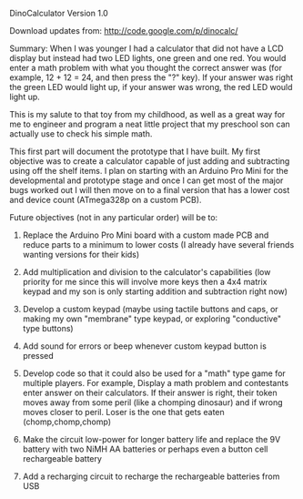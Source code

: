DinoCalculator Version 1.0

Download updates from:
http://code.google.com/p/dinocalc/

Summary:
When I was younger I had a calculator that did not have a LCD display but instead had two LED lights, one green and one red.  You would enter a math problem with what you thought the correct answer was (for example, 12 + 12 = 24, and then press the "?" key).  If your answer was right the green LED would light up, if your answer was wrong, the red LED would light up.

This is my salute to that toy from my childhood, as well as a great way for me to engineer and program a neat little project that my preschool son can actually use to check his simple math.

This first part will document the prototype that I have built.  My first objective was to create a calculator capable of just adding and subtracting using off the shelf items.  I plan on starting with an Arduino Pro Mini for the developmental and prototype stage and once I can get most of the major bugs worked out I will then move on to a final version that has a lower cost and device count (ATmega328p on a custom PCB).  


Future objectives (not in any particular order) will be to:

1) Replace the Arduino Pro Mini board with a custom made PCB and reduce parts to a minimum to lower costs (I already have several friends wanting versions for their kids)

2) Add multiplication and division to the calculator's capabilities (low priority for me since this will involve more keys then a 4x4 matrix keypad and my son is only starting addition and subtraction right now)

3) Develop a custom keypad (maybe using tactile buttons and caps, or making my own "membrane" type keypad, or exploring "conductive" type buttons)

4) Add sound for errors or beep whenever custom keypad button is pressed

5) Develop code so that it could also be used for a "math" type game for multiple players. For example, Display a math problem and contestants enter answer on their calculators. If their answer is right, their token moves away from some peril (like a chomping dinosaur) and if wrong moves closer to peril. Loser is the one that gets eaten (chomp,chomp,chomp)

6) Make the circuit low-power for longer battery life and replace the 9V battery with two NiMH AA batteries or perhaps even a button cell rechargeable battery

7) Add a recharging circuit to recharge the rechargeable batteries from USB


